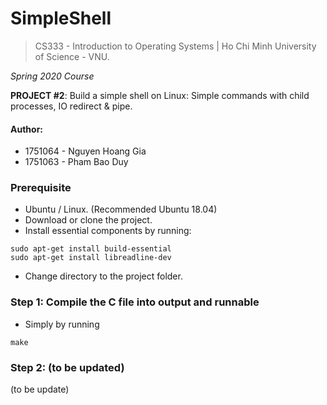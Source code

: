 # SimpleShell
> CS333 - Introduction to Operating Systems | Ho Chi Minh University of Science - VNU.

*Spring 2020 Course*

**PROJECT #2**: Build a simple shell on Linux: Simple commands with child processes, IO redirect &amp; pipe.

#### Author:
- 1751064 - Nguyen Hoang Gia 
- 1751063 - Pham Bao Duy


### Prerequisite
- Ubuntu / Linux. (Recommended Ubuntu 18.04)
- Download or clone the project.
- Install essential components by running:
```shell
sudo apt-get install build-essential
sudo apt-get install libreadline-dev
```
- Change directory to the project folder.

### Step 1: Compile the C file into output and runnable
- Simply by running
```shell
make
```

### Step 2: (to be updated)
(to be update)
